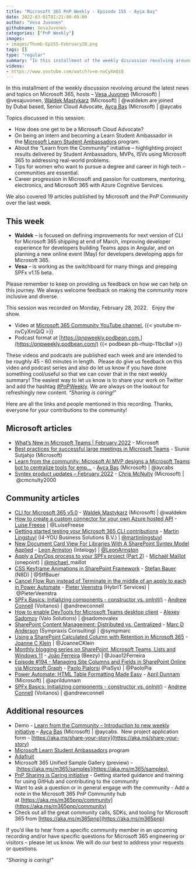 ```yaml
---
title: "Microsoft 365 PnP Weekly - Episode 155 - Ayça Baş"
date: 2022-03-01T01:21:00-05:00
author: "Vesa Juvonen"
githubname: VesaJuvonen
categories: ["PnP Weekly"]
images:
- images/Thumb-Ep155-February28.png
tags: []
type: "regular"
summary: "In this installment of the weekly discussion revolving around the latest news and topics on Microsoft 365, hosts – Vesa Juvonen (Microsoft), Waldek Mastykarz (Microsoft) are joined by Dubai based, Senior Cloud Advocate, Ayça Baş (Microsoft)"
videos:
- https://www.youtube.com/watch?v=m-nvCyXmQiQ
---
```


In this installment of the weekly discussion revolving around the latest news and topics on Microsoft 365, hosts – [Vesa Juvonen](https://twitter.com/vesajuvonen) (Microsoft) | @vesajuvonen, [Waldek Mastykarz](https://twitter.com/waldekm) (Microsoft) | @waldekm are joined by Dubai based, Senior Cloud Advocate, [Ayça Baş](https://twitter.com/aycabs) (Microsoft) | @aycabs

Topics discussed in this session:

*   How does one get to be a Microsoft Cloud Advocate?  
*   On being an intern and becoming a Learn Student Ambassador in the [Microsoft Learn Student Ambassadors](https://studentambassadors.microsoft.com/) program.
*   About the “Learn from the Community” initiative – highlighting project results delivered by Student Ambassadors, MVPs, ISVs using Microsoft 365 to addressing real-world problems.
*   Tips for women who want to pursue a degree and career in high tech – communities are essential.
*   Career progression in Microsoft and passion for customers, mentoring, electronics, and Microsoft 365 with Azure Cognitive Services.

We also covered 19 articles published by Microsoft and the PnP Community over the last week. 

## This week

*   **Waldek** – is focused on defining improvements for next version of CLI for Microsoft 365 shipping at end of March, improving developer experience for developers building Teams apps in Angular, and on planning a new online event (May) for developers developing apps for Microsoft 365.     
*   **Vesa** – is working as the switchboard for many things and prepping SPFx v1.15 beta.  

Please remember to keep on providing us feedback on how we can help on this journey. We always welcome feedback on making the community more inclusive and diverse.

This session was recorded on Monday, February 28, 2022.   Enjoy the show. 

*   Video at [Microsoft 365 Community YouTube channel.](https://aka.ms/m365pnp-videos)
    {{< youtube m-nvCyXmQiQ >}}
*   Podcast format at [https://pnpweekly.podbean.com.](https://pnpweekly.podbean.com/)
    {{< podbean pb-rhuip-11bc9af >}}

These videos and podcasts are published each week and are intended to be roughly 45 - 60 minutes in length.  Please do give us feedback on this video and podcast series and also do let us know if you have done something cool/useful so that we can cover that in the next weekly summary! The easiest way to let us know is to share your work on Twitter and add the hashtag [#PnPWeekly](https://twitter.com/search?q=%23pnpweekly). We are always on the lookout for refreshingly new content. “_Sharing is caring!”_ 

Here are all the links and people mentioned in this recording. Thanks, everyone for your contributions to the community!

## Microsoft articles

*   [What’s New in Microsoft Teams | February 2022](https://techcommunity.microsoft.com/t5/microsoft-teams-blog/what-s-new-in-microsoft-teams-february-2022/ba-p/3215410) - Microsoft
*   [Best practices for successful large meetings in Microsoft Teams](https://techcommunity.microsoft.com/t5/microsoft-teams-blog/best-practices-for-successful-large-meetings-in-microsoft-teams/ba-p/3201971) - Siunie Sutjahjo (Microsoft)
*   [Learn from the community: Microsoft AI MVP designs a Microsoft Teams bot to centralize tools for emp...](https://devblogs.microsoft.com/microsoft365dev/learn-from-the-community-microsoft-ai-mvp-designs-a-microsoft-teams-bot-to-centralize-tools-for-employees/) - [Ayça Baş](https://twitter.com/aycabs) (Microsoft) | @aycabs
*   [Syntex product updates – February 2022](https://techcommunity.microsoft.com/t5/sharepoint-syntex-blog/syntex-product-updates-february-2022/ba-p/3206102) - [Chris McNulty](https://twitter.com/cmcnulty2000) (Microsoft) | @cmcnulty2000

## Community articles

*   [CLI for Microsoft 365 v5.0](https://techcommunity.microsoft.com/t5/microsoft-365-pnp-blog/cli-for-microsoft-365-v5-0/ba-p/3219956) - [Waldek Mastykarz](https://twitter.com/waldekm) (Microsoft) | @waldekm
*   [How to create a custom connector for your own Azure hosted API](https://techcommunity.microsoft.com/t5/microsoft-365-pnp-blog/how-to-create-a-custom-connector-for-your-own-azure-hosted-api/ba-p/3218944) - [Luise Freese](https://twitter.com/LuiseFreese) | @LuiseFreese
*   [Getting started testing your Microsoft 365 CLI contributions](https://www.blimped.nl/getting-started-testing-your-microsoft365-cli-contributions/) - [Martin Lingstuyl](https://twitter.com/martinlingstuyl) (I4-YOU Business Solutions B.V.) | [@martinlingstuyl](/t5/user/viewprofilepage/user-id/795423)
*   [New Document Card View For Libraries With A SharePoint Syntex Model Applied](https://www.leonarmston.com/2022/02/new-document-card-view-for-libraries-with-sharepoint-syntex-model-applied/) - [Leon Armston](https://twitter.com/LeonArmston) (Intelogy) | [@LeonArmston](/t5/user/viewprofilepage/user-id/855621)
*   [Apply a DevOps process to your SPFx project (Part 2)](https://michaelmaillot.github.io/articles/20220221-apply-devops-spfx-part2/) - [Michaël Maillot](https://twitter.com/michael_maillot) (onepoint) | [@michael](/t5/user/viewprofilepage/user-id/43617)\_maillot
*   [CSS Keyframe Animations in SharePoint Framework](https://n8d.at/css-keyframe-animations-in-sharepoint-framework) - [Stefan Bauer](https://twitter.com/StfBauer) (N8D) | @StfBauer
*   [Cancel Flow Run instead of Terminate in the middle of an apply to each in Power Automate](https://sharepains.com/2022/02/25/cancel-flow-run-terminate-power-automate/) - [Pieter Veenstra](https://twitter.com/PieterVeenstra) (HybrIT Services) | @PieterVeenstra
*   [SPFx Basics: Initializing components - constructor vs. onInit()](https://www.andrewconnell.com/blog/initialize-sharepoint-framework-components-constructor-oninit/) - [Andrew Connell](https://twitter.com/andrewconnell) (Voitanos) | @andrewconnell
*   [How to enable DevTools for Microsoft Teams desktop client](http://sadomovalex.blogspot.com/2022/02/how-to-enable-devtools-for-microsoft.html) - [Alexey Sadomov](https://twitter.com/sadomovalex) (Valo Solutions) | @sadomovalex
*   [SharePoint Content Management: Distributed vs. Centralized](https://sympmarc.com/2022/02/17/sharepoint-content-management-distributed-vs-centralized/) - [Marc D Anderson](https://twitter.com/sympmarc) (Sympraxis Consulting) | @sympmarc
*   [Using a SharePoint Calculated Column with Retention in Microsoft 365](https://joannecklein.com/2022/02/16/using-a-sharepoint-calculated-column-with-retention/) - [Joanne C Klein](https://twitter.com/JoanneCKlein) | @JoanneCKlein
*   [Monthly blogging series on SharePoint, Microsoft Teams, Lists and Windows 11](https://twitter.com/Joao12Ferreira/status/1498202994747351044) - [João Ferreira](https://twitter.com/Joao12Ferreira) (Beezy) | @Joao12Ferreira
*   [Episode #194 - Managing Site Columns and Fields in SharePoint Online via Microsoft Graph](https://www.youtube.com/watch?v=cX_mRLI9mZs) - [Paolo Pialorsi](https://twitter.com/PaoloPia) (PiaSys) | @PaoloPia
*   [Power Automate: HTML Table Formatting Made Easy](https://www.youtube.com/watch?v=lJOzBJKUfPQ) - [April Dunnam](https://twitter.com/aprildunnam) (Microsoft) | @aprildunnam
*   [SPFx Basics: Initializing components - constructor vs. onInit()](https://www.youtube.com/watch?v=asRrenO8VYw) - [Andrew Connell](https://twitter.com/andrewconnell) (Voitanos) | @andrewconnell

## Additional resources

*   Demo - [Learn from the Community – Introduction to new weekly initiative](https://youtu.be/627L2Lz5K3w?t=1382) – [Ayça Baş](https://twitter.com/aycabs) (Microsoft) | @aycabs.  New project application form - [https://aka.ms/share-your-story](https://aka.ms/share-your-story)
*   [Microsoft Learn Student Ambassadors](https://studentambassadors.microsoft.com/) program
*   [Adafruit](https://www.adafruit.com/about)
*   Microsoft 365 Unified Sample Gallery (preview) - [https://aka.ms/m365/samples](https://aka.ms/m365/samples) 
*   [PnP Sharing is Caring initiative](https://aka.ms/sharing-is-caring) \- Getting started guidance and training for using GitHub and contributing to the community
*   Want to ask a question or in general engage with the community - Add a note in the Microsoft 365 PnP Community hub at [https://aka.ms/m365pnp/community](https://aka.ms/m365pnp/community)
*   Check out all the great community calls, SDKs, and tooling for Microsoft 365 from [https://aka.ms/m365pnp](https://aka.ms/m365pnp)

If you’d like to hear from a specific community member in an upcoming recording and/or have specific questions for Microsoft 365 engineering or visitors – please let us know. We will do our best to address your requests or questions.

_"Sharing is caring!"_
